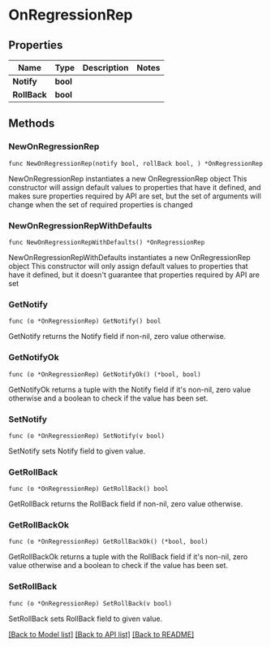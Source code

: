 # OnRegressionRep

## Properties

Name | Type | Description | Notes
------------ | ------------- | ------------- | -------------
**Notify** | **bool** |  | 
**RollBack** | **bool** |  | 

## Methods

### NewOnRegressionRep

`func NewOnRegressionRep(notify bool, rollBack bool, ) *OnRegressionRep`

NewOnRegressionRep instantiates a new OnRegressionRep object
This constructor will assign default values to properties that have it defined,
and makes sure properties required by API are set, but the set of arguments
will change when the set of required properties is changed

### NewOnRegressionRepWithDefaults

`func NewOnRegressionRepWithDefaults() *OnRegressionRep`

NewOnRegressionRepWithDefaults instantiates a new OnRegressionRep object
This constructor will only assign default values to properties that have it defined,
but it doesn't guarantee that properties required by API are set

### GetNotify

`func (o *OnRegressionRep) GetNotify() bool`

GetNotify returns the Notify field if non-nil, zero value otherwise.

### GetNotifyOk

`func (o *OnRegressionRep) GetNotifyOk() (*bool, bool)`

GetNotifyOk returns a tuple with the Notify field if it's non-nil, zero value otherwise
and a boolean to check if the value has been set.

### SetNotify

`func (o *OnRegressionRep) SetNotify(v bool)`

SetNotify sets Notify field to given value.


### GetRollBack

`func (o *OnRegressionRep) GetRollBack() bool`

GetRollBack returns the RollBack field if non-nil, zero value otherwise.

### GetRollBackOk

`func (o *OnRegressionRep) GetRollBackOk() (*bool, bool)`

GetRollBackOk returns a tuple with the RollBack field if it's non-nil, zero value otherwise
and a boolean to check if the value has been set.

### SetRollBack

`func (o *OnRegressionRep) SetRollBack(v bool)`

SetRollBack sets RollBack field to given value.



[[Back to Model list]](../README.md#documentation-for-models) [[Back to API list]](../README.md#documentation-for-api-endpoints) [[Back to README]](../README.md)


